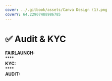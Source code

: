 ```yaml
---
cover: ../.gitbook/assets/Canva Design (1).png
coverY: 64.22907488986785
---
```


# ✅ Audit & KYC

**FAIRLAUNCH:**\
****\
**KYC:**\
****\
**AUDIT:**
